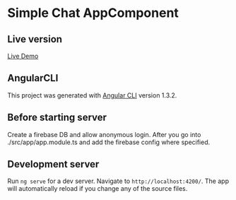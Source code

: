 # Simple Chat AppComponent

## Live version

[Live Demo](https://baldurarge.github.io/)

## AngularCLI
This project was generated with [Angular CLI](https://github.com/angular/angular-cli) version 1.3.2.

## Before starting server
Create a firebase DB and allow anonymous login. After you go into ./src/app/app.module.ts and add the firebase config where specified.

## Development server
Run `ng serve` for a dev server. Navigate to `http://localhost:4200/`. The app will automatically reload if you change any of the source files.
